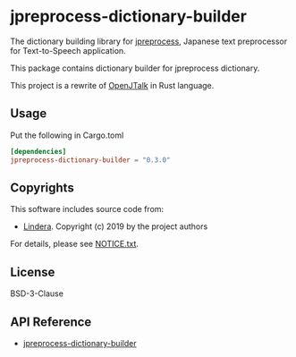 # jpreprocess-dictionary-builder

The dictionary building library for [jpreprocess](https://crates.io/crates/jpreprocess),
Japanese text preprocessor for Text-to-Speech application.

This package contains dictionary builder for jpreprocess dictionary.

This project is a rewrite of [OpenJTalk](http://open-jtalk.sourceforge.net/) in Rust language.

## Usage

Put the following in Cargo.toml

```toml
[dependencies]
jpreprocess-dictionary-builder = "0.3.0"
```

## Copyrights

This software includes source code from:

- [Lindera](https://github.com/lindera-morphology/lindera).
  Copyright (c) 2019 by the project authors

For details, please see [NOTICE.txt](https://github.com/jpreprocess/jpreprocess/blob/v0.2.0/crates/jpreprocess-dictionary-builder/NOTICE.txt).

## License

BSD-3-Clause

## API Reference

- [jpreprocess-dictionary-builder](https://docs.rs/jpreprocess-dictionary-builder)

